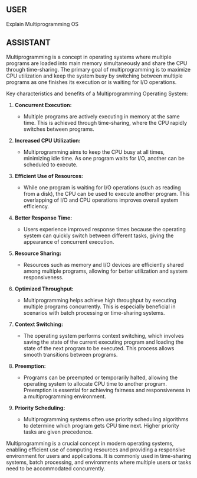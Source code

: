 ## USER
Explain Multiprogramming OS

## ASSISTANT
Multiprogramming is a concept in operating systems where multiple programs are loaded into main memory simultaneously and share the CPU through time-sharing. The primary goal of multiprogramming is to maximize CPU utilization and keep the system busy by switching between multiple programs as one finishes its execution or is waiting for I/O operations.

Key characteristics and benefits of a Multiprogramming Operating System:

1. **Concurrent Execution:**
   - Multiple programs are actively executing in memory at the same time. This is achieved through time-sharing, where the CPU rapidly switches between programs.

2. **Increased CPU Utilization:**
   - Multiprogramming aims to keep the CPU busy at all times, minimizing idle time. As one program waits for I/O, another can be scheduled to execute.

3. **Efficient Use of Resources:**
   - While one program is waiting for I/O operations (such as reading from a disk), the CPU can be used to execute another program. This overlapping of I/O and CPU operations improves overall system efficiency.

4. **Better Response Time:**
   - Users experience improved response times because the operating system can quickly switch between different tasks, giving the appearance of concurrent execution.

5. **Resource Sharing:**
   - Resources such as memory and I/O devices are efficiently shared among multiple programs, allowing for better utilization and system responsiveness.

6. **Optimized Throughput:**
   - Multiprogramming helps achieve high throughput by executing multiple programs concurrently. This is especially beneficial in scenarios with batch processing or time-sharing systems.

7. **Context Switching:**
   - The operating system performs context switching, which involves saving the state of the current executing program and loading the state of the next program to be executed. This process allows smooth transitions between programs.

8. **Preemption:**
   - Programs can be preempted or temporarily halted, allowing the operating system to allocate CPU time to another program. Preemption is essential for achieving fairness and responsiveness in a multiprogramming environment.

9. **Priority Scheduling:**
   - Multiprogramming systems often use priority scheduling algorithms to determine which program gets CPU time next. Higher priority tasks are given precedence.

Multiprogramming is a crucial concept in modern operating systems, enabling efficient use of computing resources and providing a responsive environment for users and applications. It is commonly used in time-sharing systems, batch processing, and environments where multiple users or tasks need to be accommodated concurrently.